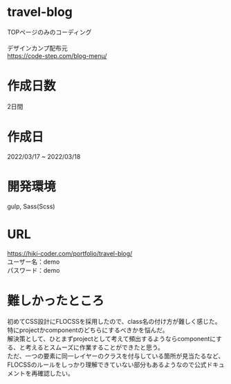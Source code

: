 # travel-blog
TOPページのみのコーディング<br>
<br>
デザインカンプ配布元<br>
https://code-step.com/blog-menu/

# 作成日数
2日間

# 作成日
2022/03/17 ~ 2022/03/18

# 開発環境
gulp, Sass(Scss)

# URL
https://hiki-coder.com/portfolio/travel-blog/<br>
ユーザー名：demo<br>
パスワード：demo

# 難しかったところ
初めてCSS設計にFLOCSSを採用したので、class名の付け方が難しく感じた。<br>
特にprojectかcomponentのどちらにするべきかを悩んだ。<br>
解決策として、ひとまずprojectとして考えて頻出するようならcomponentにする、と考えるとスムーズに作業することができたと思う。<br>
ただ、一つの要素に同一レイヤーのクラスを付与している箇所が見当たるなど、FLOCSSのルールをしっかり理解できていない部分もあるようなので公式ドキュメントを再確認したい。
